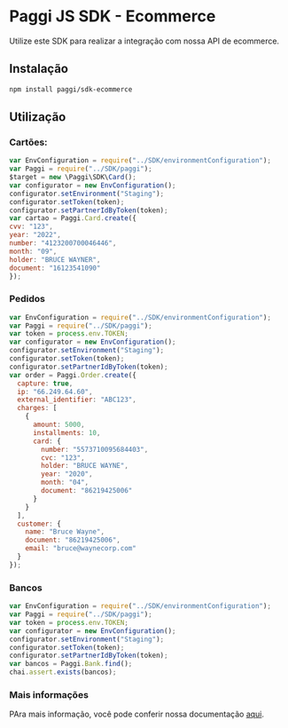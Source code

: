 # Paggi JS SDK - Ecommerce

Utilize este SDK para realizar a integração com nossa API de ecommerce.

## Instalação

```sh
npm install paggi/sdk-ecommerce
```

## Utilização

### Cartões:

```js
var EnvConfiguration = require("../SDK/environmentConfiguration");
var Paggi = require("../SDK/paggi");
$target = new \Paggi\SDK\Card();
var configurator = new EnvConfiguration();
configurator.setEnvironment("Staging");
configurator.setToken(token);
configurator.setPartnerIdByToken(token);
var cartao = Paggi.Card.create({
cvv: "123",
year: "2022",
number: "4123200700046446",
month: "09",
holder: "BRUCE WAYNER",
document: "16123541090"
});
```

### Pedidos

```js
var EnvConfiguration = require("../SDK/environmentConfiguration");
var Paggi = require("../SDK/paggi");
var token = process.env.TOKEN;
var configurator = new EnvConfiguration();
configurator.setEnvironment("Staging");
configurator.setToken(token);
configurator.setPartnerIdByToken(token);
var order = Paggi.Order.create({
  capture: true,
  ip: "66.249.64.60",
  external_identifier: "ABC123",
  charges: [
    {
      amount: 5000,
      installments: 10,
      card: {
        number: "5573710095684403",
        cvc: "123",
        holder: "BRUCE WAYNE",
        year: "2020",
        month: "04",
        document: "86219425006"
      }
    }
  ],
  customer: {
    name: "Bruce Wayne",
    document: "86219425006",
    email: "bruce@waynecorp.com"
  }
});
```

### Bancos

```js
var EnvConfiguration = require("../SDK/environmentConfiguration");
var Paggi = require("../SDK/paggi");
var token = process.env.TOKEN;
var configurator = new EnvConfiguration();
configurator.setEnvironment("Staging");
configurator.setToken(token);
configurator.setPartnerIdByToken(token);
var bancos = Paggi.Bank.find();
chai.assert.exists(bancos);
```

### Mais informações

PAra mais informação, você pode conferir nossa documentação [aqui](https://developers.paggi.com/).
